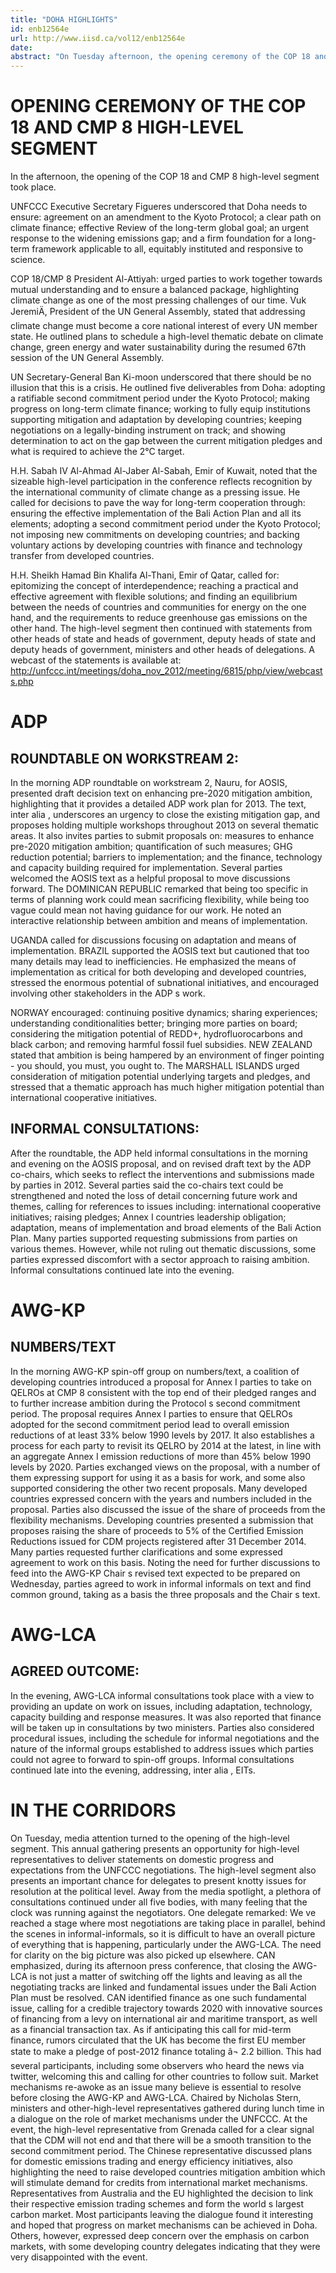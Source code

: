 ```yaml
---
title: "DOHA HIGHLIGHTS"
id: enb12564e
url: http://www.iisd.ca/vol12/enb12564e
date: 
abstract: "On Tuesday afternoon, the opening ceremony of the COP 18 and CMP 8 high-level segment took place. In the morning, afternoon and evening, contact groups and informal consultations convened under the COP, CMP, ADP, AWG-LCA and AWG-KP."
---
```


# OPENING CEREMONY OF THE COP 18 AND CMP 8 HIGH-LEVEL SEGMENT

In the afternoon, the opening of the COP 18 and CMP 8 high-level segment took place.

UNFCCC Executive Secretary Figueres underscored that Doha needs to ensure: agreement on an amendment to the Kyoto Protocol; a clear path on climate finance; effective Review of the long-term global goal; an urgent response to the widening emissions gap; and a firm foundation for a long-term framework applicable to all, equitably instituted and responsive to science.

COP 18/CMP 8 President Al-Attiyah: urged parties to work together towards mutual understanding and to ensure a balanced package, highlighting climate change as one of the most pressing challenges of our time. Vuk JeremiÄ, President of the UN General Assembly, stated that addressing climate change must become a core national interest of every UN member state. He outlined plans to schedule a high-level thematic debate on climate change, green energy and water sustainability during the resumed 67th session of the UN General Assembly.

UN Secretary-General Ban Ki-moon underscored that there should be no illusion that this is a crisis. He outlined five deliverables from Doha: adopting a ratifiable second commitment period under the Kyoto Protocol; making progress on long-term climate finance; working to fully equip institutions supporting mitigation and adaptation by developing countries; keeping negotiations on a legally-binding instrument on track; and showing determination to act on the gap between the current mitigation pledges and what is required to achieve the 2°C target.

H.H. Sabah IV Al-Ahmad Al-Jaber Al-Sabah, Emir of Kuwait, noted that the sizeable high-level participation in the conference reflects recognition by the international community of climate change as a pressing issue. He called for decisions to pave the way for long-term cooperation through: ensuring the effective implementation of the Bali Action Plan and all its elements; adopting a second commitment period under the Kyoto Protocol; not imposing new commitments on developing countries; and backing voluntary actions by developing countries with finance and technology transfer from developed countries.

H.H. Sheikh Hamad Bin Khalifa Al-Thani, Emir of Qatar, called for: epitomizing the concept of interdependence; reaching a practical and effective agreement with flexible solutions; and finding an equilibrium between the needs of countries and communities for energy on the one hand, and the requirements to reduce greenhouse gas emissions on the other hand. The high-level segment then continued with statements from other heads of state and heads of government, deputy heads of state and deputy heads of government, ministers and other heads of delegations. A webcast of the statements is available at: http://unfccc.int/meetings/doha_nov_2012/meeting/6815/php/view/webcasts.php

# ADP

## ROUNDTABLE ON WORKSTREAM 2:

In the morning ADP roundtable on workstream 2, Nauru, for AOSIS, presented draft decision text on enhancing pre-2020 mitigation ambition, highlighting that it provides a detailed ADP work plan for 2013. The text, inter alia , underscores an urgency to close the existing mitigation gap, and proposes holding multiple workshops throughout 2013 on several thematic areas. It also invites parties to submit proposals on: measures to enhance pre-2020 mitigation ambition; quantification of such measures; GHG reduction potential; barriers to implementation; and the finance, technology and capacity building required for implementation. Several parties welcomed the AOSIS text as a helpful proposal to move discussions forward. The DOMINICAN REPUBLIC remarked that being too specific in terms of planning work could mean sacrificing flexibility, while being too vague could mean not having guidance for our work. He noted an interactive relationship between ambition and means of implementation.

UGANDA called for discussions focusing on adaptation and means of implementation. BRAZIL supported the AOSIS text but cautioned that too many details may lead to inefficiencies. He emphasized the means of implementation as critical for both developing and developed countries, stressed the enormous potential of subnational initiatives, and encouraged involving other stakeholders in the ADP s work.

NORWAY encouraged: continuing positive dynamics; sharing experiences; understanding conditionalities better; bringing more parties on board; considering the mitigation potential of REDD+, hydrofluorocarbons and black carbon; and removing harmful fossil fuel subsidies. NEW ZEALAND stated that ambition is being hampered by an environment of finger pointing - you should, you must, you ought to. The MARSHALL ISLANDS urged consideration of mitigation potential underlying targets and pledges, and stressed that a thematic approach has much higher mitigation potential than international cooperative initiatives.

## INFORMAL CONSULTATIONS:

After the roundtable, the ADP held informal consultations in the morning and evening on the AOSIS proposal, and on revised draft text by the ADP co-chairs, which seeks to reflect the interventions and submissions made by parties in 2012. Several parties said the co-chairs text could be strengthened and noted the loss of detail concerning future work and themes, calling for references to issues including: international cooperative initiatives; raising pledges; Annex I countries leadership obligation; adaptation, means of implementation and broad elements of the Bali Action Plan. Many parties supported requesting submissions from parties on various themes. However, while not ruling out thematic discussions, some parties expressed discomfort with a sector approach to raising ambition. Informal consultations continued late into the evening.

# AWG-KP

## NUMBERS/TEXT

In the morning AWG-KP spin-off group on numbers/text, a coalition of developing countries introduced a proposal for Annex I parties to take on QELROs at CMP 8 consistent with the top end of their pledged ranges and to further increase ambition during the Protocol s second commitment period. The proposal requires Annex I parties to ensure that QELROs adopted for the second commitment period lead to overall emission reductions of at least 33% below 1990 levels by 2017. It also establishes a process for each party to revisit its QELRO by 2014 at the latest, in line with an aggregate Annex I emission reductions of more than 45% below 1990 levels by 2020. Parties exchanged views on the proposal, with a number of them expressing support for using it as a basis for work, and some also supported considering the other two recent proposals. Many developed countries expressed concern with the years and numbers included in the proposal. Parties also discussed the issue of the share of proceeds from the flexibility mechanisms. Developing countries presented a submission that proposes raising the share of proceeds to 5% of the Certified Emission Reductions issued for CDM projects registered after 31 December 2014. Many parties requested further clarifications and some expressed agreement to work on this basis. Noting the need for further discussions to feed into the AWG-KP Chair s revised text expected to be prepared on Wednesday, parties agreed to work in informal informals on text and find common ground, taking as a basis the three proposals and the Chair s text.

# AWG-LCA

## AGREED OUTCOME:

In the evening, AWG-LCA informal consultations took place with a view to providing an update on work on issues, including adaptation, technology, capacity building and response measures. It was also reported that finance will be taken up in consultations by two ministers. Parties also considered procedural issues, including the schedule for informal negotiations and the nature of the informal groups established to address issues which parties could not agree to forward to spin-off groups. Informal consultations continued late into the evening, addressing, inter alia , EITs.

# IN THE CORRIDORS

On Tuesday, media attention turned to the opening of the high-level segment. This annual gathering presents an opportunity for high-level representatives to deliver statements on domestic progress and expectations from the UNFCCC negotiations. The high-level segment also presents an important chance for delegates to present knotty issues for resolution at the political level. Away from the media spotlight, a plethora of consultations continued under all five bodies, with many feeling that the clock was running against the negotiators. One delegate remarked: We ve reached a stage where most negotiations are taking place in parallel, behind the scenes in informal-informals, so it is difficult to have an overall picture of everything that is happening, particularly under the AWG-LCA. The need for clarity on the big picture was also picked up elsewhere. CAN emphasized, during its afternoon press conference, that closing the AWG-LCA is not just a matter of switching off the lights and leaving as all the negotiating tracks are linked and fundamental issues under the Bali Action Plan must be resolved. CAN identified finance as one such fundamental issue, calling for a credible trajectory towards 2020 with innovative sources of financing from a levy on international air and maritime transport, as well as a financial transaction tax. As if anticipating this call for mid-term finance, rumors circulated that the UK has become the first EU member state to make a pledge of post-2012 finance totaling â¬ 2.2 billion. This had several participants, including some observers who heard the news via twitter, welcoming this and calling for other countries to follow suit. Market mechanisms re-awoke as an issue many believe is essential to resolve before closing the AWG-KP and AWG-LCA. Chaired by Nicholas Stern, ministers and other-high-level representatives gathered during lunch time in a dialogue on the role of market mechanisms under the UNFCCC. At the event, the high-level representative from Grenada called for a clear signal that the CDM will not end and that there will be a smooth transition to the second commitment period. The Chinese representative discussed plans for domestic emissions trading and energy efficiency initiatives, also highlighting the need to raise developed countries mitigation ambition which will stimulate demand for credits from international market mechanisms. Representatives from Australia and the EU highlighted the decision to link their respective emission trading schemes and form the world s largest carbon market. Most participants leaving the dialogue found it interesting and hoped that progress on market mechanisms can be achieved in Doha. Others, however, expressed deep concern over the emphasis on carbon markets, with some developing country delegates indicating that they were very disappointed with the event.
